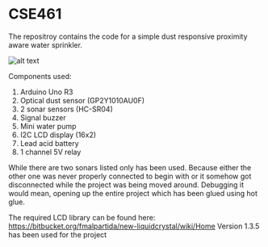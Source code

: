 # CSE461
The repositroy contains the code for a simple dust responsive proximity aware water sprinkler.

![alt text](https://lh3.googleusercontent.com/_Jzdsbqu8NloPKlIvkSjYmwt6gzDYZEBrpDzflRB6aRZeEjN35nnGM5YM2Nzr-Doz9crdoIjKlVF-BBtPfQdZ1x8XPbO414v_8HTifecIB8j5mZG7ucKKH37a4sXMCfJfKYpr-DbBp5QPZxKaK2lxurw-hmKP-Punh5XqYvYnjrmACnQAt3LdIyAe5VL_-QJSWIch7eaqtTpgcLD-MaKoEjW3jH1aJ5liGc6SuAdiY-rawQFwPvUU8-Hs6SLqGfiVh1qp83uNICCJd_QjmCDtWXwMRyRwKRs4prcaZWbj8aQ34qUJegCmhG5GX7aewINUy9pcUrZGfS9pN8-017HegZ8mmLqgkvsIR-Nr8Q1jnT8nfQmpOQZuYS_a4gykKZGVXf_YdoguKDaHko5M8g-rS6XKXABai9iXeK5mtp3OvWYwl2WsSCJjr_GCLe3JSUqGjP6QG5pnIoubXuSrNkWyQ0g3onvX1WEEo_qJmNP-8LJaBWhYer4xPo_p9ICAfBa5C2vU384p9icnFh4TZ1vdrREhYdublKCzavYndn_hsT8dDq02WYlKvVcaXPO4etVpsI7arrmmCyuXCPod2mT7B_GHTosVFZXtvx79HKR=w300-h413-no)

Components used:
1.	Arduino Uno R3
2.	Optical dust sensor (GP2Y1010AU0F)
3.	2 sonar sensors (HC-SR04)
4.	Signal buzzer
5.	Mini water pump
6.	I2C LCD display (16x2)
7.	Lead acid battery
8.	1 channel 5V relay

While there are two sonars listed only has been used. Because either the other one was never properly connected to begin with or it somehow got disconnected while the project was being moved around. Debugging it would mean, opening up the entire project which has been glued using hot glue. 

The required LCD library can be found here: https://bitbucket.org/fmalpartida/new-liquidcrystal/wiki/Home
Version 1.3.5 has been used for the project
